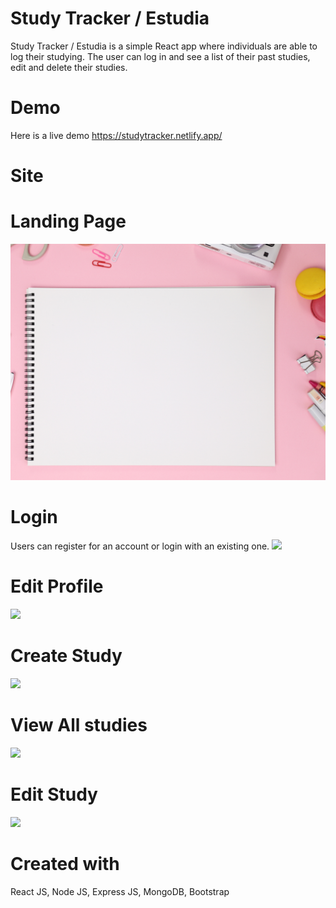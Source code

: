 
# Study Tracker / Estudia

Study Tracker / Estudia is a simple React app where individuals are able to 
log their studying. The user can log in and see a list of their past studies, edit
and delete their studies.

# Demo
Here is a live demo https://studytracker.netlify.app/

# Site

# Landing Page
![](src/assets/studytracker1.png)

# Login
Users can register for an account or login with an existing one.
![](assets/studylogin.png)

# Edit Profile
![](assets/editprofile.png)

# Create Study
![](assets/studypage.png)

# View All studies
![](assets/studylog.png)

# Edit Study
![](assets/studyedit.png)

# Created with
React JS, Node JS, Express JS, MongoDB, Bootstrap


